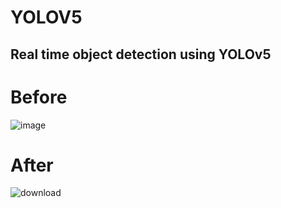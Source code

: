 
# YOLOV5
<h2>Real time object detection using YOLOv5 </h2>

<h1> Before </h1>


![image](https://user-images.githubusercontent.com/72432569/126613169-68ddf315-5b7c-4bd7-9b4d-010f58dec02b.jpg)



<h1> After </h1>

![download](https://user-images.githubusercontent.com/72432569/126613461-41691722-b43c-4b2b-b11e-05a0fc2e6b77.png)




